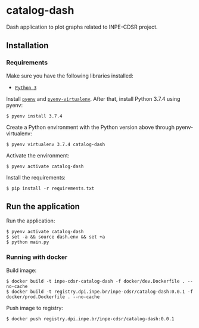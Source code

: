 # catalog-dash

Dash application to plot graphs related to INPE-CDSR project.


## Installation

### Requirements

Make sure you have the following libraries installed:

- [`Python 3`](https://www.python.org/)

Install [`pyenv`](https://github.com/pyenv/pyenv#basic-github-checkout) and [`pyenv-virtualenv`](https://github.com/pyenv/pyenv-virtualenv#installing-as-a-pyenv-plugin). After that, install Python 3.7.4 using pyenv:

```
$ pyenv install 3.7.4
```

Create a Python environment with the Python version above through pyenv-virtualenv:

```
$ pyenv virtualenv 3.7.4 catalog-dash
```

Activate the environment:

```
$ pyenv activate catalog-dash
```

Install the requirements:

```
$ pip install -r requirements.txt
```


## Run the application

Run the application:

```
$ pyenv activate catalog-dash
$ set -a && source dash.env && set +a
$ python main.py
```


### Running with docker

Build image:

```
$ docker build -t inpe-cdsr-catalog-dash -f docker/dev.Dockerfile . --no-cache
$ docker build -t registry.dpi.inpe.br/inpe-cdsr/catalog-dash:0.0.1 -f docker/prod.Dockerfile . --no-cache
```

Push image to registry:

```
$ docker push registry.dpi.inpe.br/inpe-cdsr/catalog-dash:0.0.1
```
